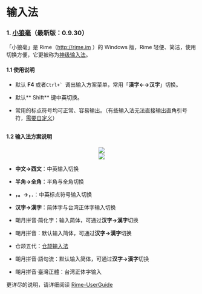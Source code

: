 # 输入法

### 1. [小狼毫](http://rime.im/)（最新版：0.9.30）

「小狼毫」是 Rime（http://rime.im ）的 Windows 版，Rime 轻便、简洁，使用切换方便，它更被称为[神级输入法](https://www.byvoid.com/blog/recommend-rime/)。

#### 1.1 使用说明

* 默认 **F4** 或者```Ctrl+` ```调出输入方案菜单，常用「**漢字←→汉字**」切换。

* 默认** Shift** 键中英切换。

* 常用的标点符号均可正常、容易输出。（有些输入法无法直接输出直角引号符，[需要自定义](http://www.jianshu.com/p/a625772deb01)）

## 

#### 1.2 输入法方案说明
<div style="text-align: center">
<img src="https://40.media.tumblr.com/f77b8c3e7a70d01333bb31472abe5273/tumblr_nw1nfoSXcE1uft3xho1_250.png"/>
</div>

<div style="text-align: center">
<img src="https://41.media.tumblr.com/b5c14ef59ac575c228954430b9ce4caa/tumblr_nw1nfoSXcE1uft3xho2_250.png"/>
</div>


* **中文→西文**：中英输入切换

* **半角→全角**：半角与全角切换

* **，。→，．**：中英标点符号输入切换

* **汉字→漢字**：简体字与台湾正体字输入切换

* 朙月拼音·简化字：输入简体，可通过**汉字→漢字**切换

* 朙月拼音：默认输入简体，可通过**汉字→漢字**切换

* 仓颉五代：[仓颉输入法](https://zh.wikipedia.org/wiki/%E5%80%89%E9%A0%A1%E8%BC%B8%E5%85%A5%E6%B3%95)

* 朙月拼音·語句流：默认输入简体，可通过**汉字→漢字**切换

* 朙月拼音·臺灣正體：台湾正体字输入

更详尽的说明，请详细阅读 [Rime-UserGuide](https://github.com/rime/home/wiki/UserGuide)



